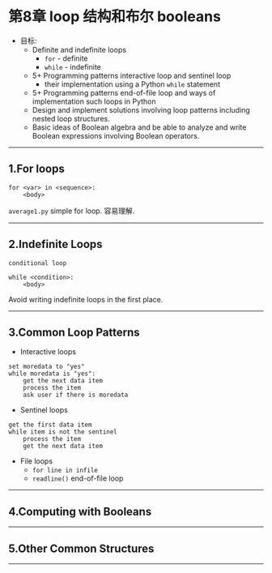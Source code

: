# 第8章 loop 结构和布尔 booleans

- 目标:
    - Definite and indefinite loops
        - `for` - definite
        - `while` - indefinite
    - 5+ Programming patterns interactive loop and sentinel loop        
        - their implementation using a Python `while` statement
    - 5+ Programming patterns end-of-file loop and ways of implementation such loops in Python
    - Design and implement solutions involving loop patterns including nested loop structures.
    - Basic ideas of Boolean algebra and be able to analyze and write Boolean expressions involving Boolean operators.

---

## 1.For loops

```
for <var> in <sequence>:
    <body>
```

`average1.py` simple for loop. 容易理解.

---

## 2.Indefinite Loops

`conditional loop`

```
while <condition>:
    <body>
```

Avoid writing indefinite loops in the first place.

---

## 3.Common Loop Patterns

- Interactive loops

```
set moredata to "yes"
while moredata is "yes":
    get the next data item
    process the item
    ask user if there is moredata
```

- Sentinel loops

```
get the first data item
while item is not the sentinel
    process the item
    get the next data item
```

- File loops  
    - `for line in infile`
    - `readline()` end-of-file loop


---

## 4.Computing with Booleans

---

## 5.Other Common Structures

---
